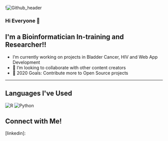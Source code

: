 !![Github_header](https://user-images.githubusercontent.com/64904079/95803858-26951480-0ccf-11eb-8846-f00d8a3cf1c1.png)

### Hi Everyone 👋

## I'm a Bioinformatician In-training and Researcher!!

-    I’m currently working on projects in Bladder Cancer, HIV and Web App Development 
- 👯 I’m looking to collaborate with other content creators
- 🥅 2020 Goals: Contribute more to Open Source projects

*********
## Languages I've Used 
![R](https://user-images.githubusercontent.com/64904079/95804665-5b09d000-0cd1-11eb-9d23-97914cf3380c.jpeg)
![Python](https://user-images.githubusercontent.com/64904079/95804706-78d73500-0cd1-11eb-9959-ce70cf8e45b6.png)
<!--wi*quL3fcV-->
## Connect with Me! 

[linkedin]: 
